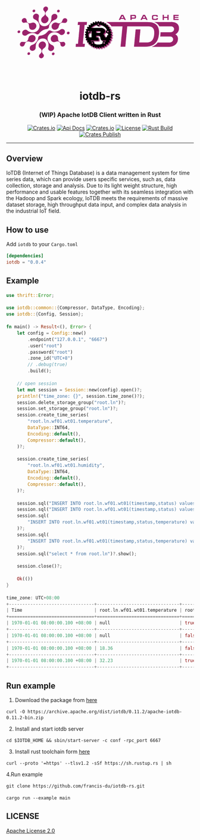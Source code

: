 <div align="center">

![logo](iotdb-rs.png)

<h1>iotdb-rs</h1>
<h3>(WIP) Apache IotDB Client written in Rust</h3>

[![Crates.io](https://img.shields.io/crates/v/iotdb?style=flat-square&color=%23E5531A)](https://crates.io/crates/iotdb)
[![Api Docs](https://img.shields.io/badge/Api-Doc-a94064?style=flat-square&color=%23E5531A)](https://docs.rs/iotdb)
[![Crates.io](https://img.shields.io/crates/d/iotdb?style=flat-square&color=%23E5531A)](https://crates.io/crates/iotdb)
[![License](https://img.shields.io/badge/license-Apache%202.0-blue?style=flat-square&color=%23E5531A)](https://github.com/francis-du/iotdb-rs/blob/main/LICENSE)
[![Rust Build](https://img.shields.io/github/workflow/status/francis-du/iotdb-rs/cargo-test?label=build&style=flat-square)](https://github.com/francis-du/iotdb-rs/actions?query=workflow%3Acargo-test)
[![Crates Publish](https://img.shields.io/github/workflow/status/francis-du/iotdb-rs/cargo-publish?label=publish&style=flat-square)](https://github.com/francis-du/iotdb-rs/actions?query=workflow%3Acargo-publish)

</div>

---

## Overview

IoTDB (Internet of Things Database) is a data management system for time series data, which can provide users specific
services, such as, data collection, storage and analysis. Due to its light weight structure, high performance and usable
features together with its seamless integration with the Hadoop and Spark ecology, IoTDB meets the requirements of
massive dataset storage, high throughput data input, and complex data analysis in the industrial IoT field.

## How to use

Add `iotdb` to your `Cargo.toml`

```toml
[dependencies]
iotdb = "0.0.4"
```

## Example

```rust
use thrift::Error;

use iotdb::common::{Compressor, DataType, Encoding};
use iotdb::{Config, Session};

fn main() -> Result<(), Error> {
    let config = Config::new()
        .endpoint("127.0.0.1", "6667")
        .user("root")
        .password("root")
        .zone_id("UTC+8")
        // .debug(true)
        .build();

    // open session
    let mut session = Session::new(config).open()?;
    println!("time_zone: {}", session.time_zone()?);
    session.delete_storage_group("root.ln")?;
    session.set_storage_group("root.ln")?;
    session.create_time_series(
        "root.ln.wf01.wt01.temperature",
        DataType::INT64,
        Encoding::default(),
        Compressor::default(),
    )?;

    session.create_time_series(
        "root.ln.wf01.wt01.humidity",
        DataType::INT64,
        Encoding::default(),
        Compressor::default(),
    )?;

    session.sql("INSERT INTO root.ln.wf01.wt01(timestamp,status) values(100,true)")?;
    session.sql("INSERT INTO root.ln.wf01.wt01(timestamp,status) values(200,false)")?;
    session.sql(
        "INSERT INTO root.ln.wf01.wt01(timestamp,status,temperature) values(300,false,18.36)",
    )?;
    session.sql(
        "INSERT INTO root.ln.wf01.wt01(timestamp,status,temperature) values(400,true,32.23)",
    )?;
    session.sql("select * from root.ln")?.show();

    session.close()?;

    Ok(())
}

time_zone: UTC+08:00
+--------------------------------+-------------------------------+--------------------------+
| Time                           | root.ln.wf01.wt01.temperature | root.ln.wf01.wt01.status |
+================================+===============================+==========================+
| 1970-01-01 08:00:00.100 +08:00 | null                          | true                     |
+--------------------------------+-------------------------------+--------------------------+
| 1970-01-01 08:00:00.100 +08:00 | null                          | false                    |
+--------------------------------+-------------------------------+--------------------------+
| 1970-01-01 08:00:00.100 +08:00 | 18.36                         | false                    |
+--------------------------------+-------------------------------+--------------------------+
| 1970-01-01 08:00:00.100 +08:00 | 32.23                         | true                     |
+--------------------------------+-------------------------------+--------------------------+

```

## Run example

1. Download the package from [here](https://archive.apache.org/dist/iotdb)

```shell
curl -O https://archive.apache.org/dist/iotdb/0.11.2/apache-iotdb-0.11.2-bin.zip
```

2. Install and start iotdb server

```shell
cd $IOTDB_HOME && sbin/start-server -c conf -rpc_port 6667
```

3. Install rust toolchain form [here](https://www.rust-lang.org/tools/install)

```shell
curl --proto '=https' --tlsv1.2 -sSf https://sh.rustup.rs | sh
```

4.Run example

```shell
git clone https://github.com/francis-du/iotdb-rs.git

cargo run --example main
```

## LICENSE

[Apache License 2.0](LICENSE)